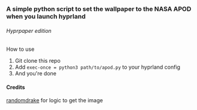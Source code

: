 ### A simple python script to set the wallpaper to the NASA APOD when you launch hyprland
###### Hyprpaper edition

How to use
1. Git clone this repo
2. Add `exec-once = python3 path/to/apod.py` to your hyprland config
3. And you're done


#### Credits
[randomdrake](https://github.com/randomdrake/nasa-apod-desktop) for logic to get the image

